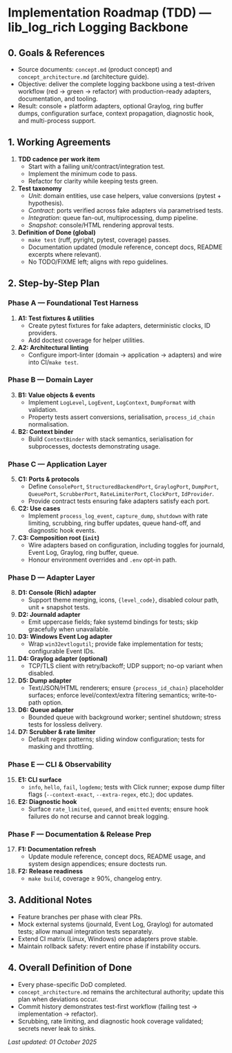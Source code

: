 # Implementation Roadmap (TDD) — lib_log_rich Logging Backbone

## 0. Goals & References
- Source documents: `concept.md` (product concept) and `concept_architecture.md` (architecture guide).
- Objective: deliver the complete logging backbone using a test-driven workflow (red → green → refactor) with production-ready adapters, documentation, and tooling.
- Result: console + platform adapters, optional Graylog, ring buffer dumps, configuration surface, context propagation, diagnostic hook, and multi-process support.

## 1. Working Agreements
1. **TDD cadence per work item**
   - Start with a failing unit/contract/integration test.
   - Implement the minimum code to pass.
   - Refactor for clarity while keeping tests green.
2. **Test taxonomy**
   - *Unit*: domain entities, use case helpers, value conversions (pytest + hypothesis).
   - *Contract*: ports verified across fake adapters via parametrised tests.
   - *Integration*: queue fan-out, multiprocessing, dump pipeline.
   - *Snapshot*: console/HTML rendering approval tests.
3. **Definition of Done (global)**
   - `make test` (ruff, pyright, pytest, coverage) passes.
   - Documentation updated (module reference, concept docs, README excerpts where relevant).
   - No TODO/FIXME left; aligns with repo guidelines.

## 2. Step-by-Step Plan

### Phase A — Foundational Test Harness
1. **A1: Test fixtures & utilities**
   - Create pytest fixtures for fake adapters, deterministic clocks, ID providers.
   - Add doctest coverage for helper utilities.
2. **A2: Architectural linting**
   - Configure import-linter (domain → application → adapters) and wire into CI/`make test`.

### Phase B — Domain Layer
3. **B1: Value objects & events**
   - Implement `LogLevel`, `LogEvent`, `LogContext`, `DumpFormat` with validation.
   - Property tests assert conversions, serialisation, `process_id_chain` normalisation.
4. **B2: Context binder**
   - Build `ContextBinder` with stack semantics, serialisation for subprocesses, doctests demonstrating usage.

### Phase C — Application Layer
5. **C1: Ports & protocols**
   - Define `ConsolePort`, `StructuredBackendPort`, `GraylogPort`, `DumpPort`, `QueuePort`, `ScrubberPort`, `RateLimiterPort`, `ClockPort`, `IdProvider`.
   - Provide contract tests ensuring fake adapters satisfy each port.
6. **C2: Use cases**
   - Implement `process_log_event`, `capture_dump`, `shutdown` with rate limiting, scrubbing, ring buffer updates, queue hand-off, and diagnostic hook events.
7. **C3: Composition root (`init`)**
   - Wire adapters based on configuration, including toggles for journald, Event Log, Graylog, ring buffer, queue.
   - Honour environment overrides and `.env` opt-in path.

### Phase D — Adapter Layer
8. **D1: Console (Rich) adapter**
   - Support theme merging, icons, `{level_code}`, disabled colour path, unit + snapshot tests.
9. **D2: Journald adapter**
   - Emit uppercase fields; fake systemd bindings for tests; skip gracefully when unavailable.
10. **D3: Windows Event Log adapter**
    - Wrap `win32evtlogutil`; provide fake implementation for tests; configurable Event IDs.
11. **D4: Graylog adapter (optional)**
    - TCP/TLS client with retry/backoff; UDP support; no-op variant when disabled.
12. **D5: Dump adapter**
    - Text/JSON/HTML renderers; ensure `{process_id_chain}` placeholder surfaces; enforce level/context/extra filtering semantics; write-to-path option.
13. **D6: Queue adapter**
    - Bounded queue with background worker; sentinel shutdown; stress tests for lossless delivery.
14. **D7: Scrubber & rate limiter**
    - Default regex patterns; sliding window configuration; tests for masking and throttling.

### Phase E — CLI & Observability
15. **E1: CLI surface**
    - `info`, `hello`, `fail`, `logdemo`; tests with Click runner; expose dump filter flags (`--context-exact`, `--extra-regex`, etc.); doc updates.
16. **E2: Diagnostic hook**
    - Surface `rate_limited`, `queued`, and `emitted` events; ensure hook failures do not recurse and cannot break logging.

### Phase F — Documentation & Release Prep
17. **F1: Documentation refresh**
    - Update module reference, concept docs, README usage, and system design appendices; ensure doctests run.
18. **F2: Release readiness**
    - `make build`, coverage ≥ 90%, changelog entry.

## 3. Additional Notes
- Feature branches per phase with clear PRs.
- Mock external systems (journald, Event Log, Graylog) for automated tests; allow manual integration tests separately.
- Extend CI matrix (Linux, Windows) once adapters prove stable.
- Maintain rollback safety: revert entire phase if instability occurs.

## 4. Overall Definition of Done
- Every phase-specific DoD completed.
- `concept_architecture.md` remains the architectural authority; update this plan when deviations occur.
- Commit history demonstrates test-first workflow (failing test → implementation → refactor).
- Scrubbing, rate limiting, and diagnostic hook coverage validated; secrets never leak to sinks.

*Last updated: 01 October 2025*
